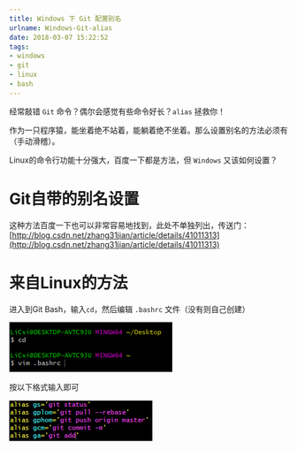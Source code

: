```yaml
---
title: Windows 下 Git 配置别名
urlname: Windows-Git-alias
date: 2018-03-07 15:22:52
tags: 
- windows
- git
- linux
- bash
---
```

经常敲错 `Git` 命令？偶尔会感觉有些命令好长？`alias` 拯救你！


<!--more-->


作为一只程序猿，能坐着绝不站着，能躺着绝不坐着。那么设置别名的方法必须有（手动滑稽）。

Linux的命令行功能十分强大，百度一下都是方法，但 `Windows` 又该如何设置？

Git自带的别名设置
==========

这种方法百度一下也可以非常容易地找到，此处不单独列出，传送门：[http://blog.csdn.net/zhang31jian/article/details/41011313](http://blog.csdn.net/zhang31jian/article/details/41011313)

来自Linux的方法
==========

进入到Git Bash，输入`cd`，然后编辑 `.bashrc` 文件（没有则自己创建）

![GitBashWindows.png](/uploads/GitBashWindows.png "GitBashWindows.png")

按以下格式输入即可

![GitAliasWindows.png](/uploads/GitAliasWindows.png "GitAliasWindows.png")